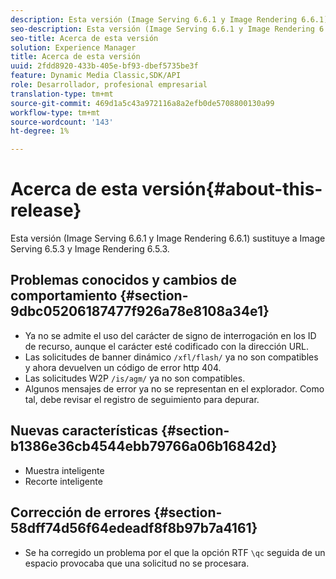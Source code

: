 ```yaml
---
description: Esta versión (Image Serving 6.6.1 y Image Rendering 6.6.1) sustituye a Image Serving 6.5.3 y Image Rendering 6.5.3.
seo-description: Esta versión (Image Serving 6.6.1 y Image Rendering 6.6.1) sustituye a Image Serving 6.5.3 y Image Rendering 6.5.3.
seo-title: Acerca de esta versión
solution: Experience Manager
title: Acerca de esta versión
uuid: 2fdd8920-433b-405e-bf93-dbef5735be3f
feature: Dynamic Media Classic,SDK/API
role: Desarrollador, profesional empresarial
translation-type: tm+mt
source-git-commit: 469d1a5c43a972116a8a2efb0de5708800130a99
workflow-type: tm+mt
source-wordcount: '143'
ht-degree: 1%

---
```



# Acerca de esta versión{#about-this-release}

Esta versión (Image Serving 6.6.1 y Image Rendering 6.6.1) sustituye a Image Serving 6.5.3 y Image Rendering 6.5.3.

## Problemas conocidos y cambios de comportamiento {#section-9dbc05206187477f926a78e8108a34e1}

* Ya no se admite el uso del carácter de signo de interrogación en los ID de recurso, aunque el carácter esté codificado con la dirección URL.
* Las solicitudes de banner dinámico `/xfl/flash/` ya no son compatibles y ahora devuelven un código de error http 404.
* Las solicitudes W2P `/is/agm/` ya no son compatibles.
* Algunos mensajes de error ya no se representan en el explorador. Como tal, debe revisar el registro de seguimiento para depurar.

## Nuevas características {#section-b1386e36cb4544ebb79766a06b16842d}

* Muestra inteligente
* Recorte inteligente

## Corrección de errores {#section-58dff74d56f64edeadf8f8b97b7a4161}

* Se ha corregido un problema por el que la opción RTF `\qc` seguida de un espacio provocaba que una solicitud no se procesara.

